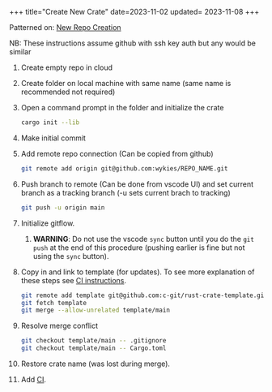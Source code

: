 +++
title="Create New Crate"
date=2023-11-02
updated= 2023-11-08
+++

Patterned on: [New Repo Creation](@/git/new_repo.md)

NB: These instructions assume github with ssh key auth but any would be similar

1. Create empty repo in cloud
2. Create folder on local machine with same name (same name is recommended not required)
3. Open a command prompt in the folder and initialize the crate
   ```sh
   cargo init --lib
   ```
4. Make initial commit
5. Add remote repo connection (Can be copied from github)
   ```sh
   git remote add origin git@github.com:wykies/REPO_NAME.git
   ```
6. Push branch to remote (Can be done from vscode UI) and set current branch as a tracking branch (-u sets current brach to tracking)
   ```sh
   git push -u origin main
   ```
7. Initialize gitflow.
   1. **WARNING**: Do not use the vscode `sync` button until you do the `git push` at the end of this procedure (pushing earlier is fine but not using the `sync` button).
8. Copy in and link to template (for updates). To see more explanation of these steps see [CI instructions](@/rust/ci.md).
   ```sh
   git remote add template git@github.com:c-git/rust-crate-template.git
   git fetch template
   git merge --allow-unrelated template/main
   ```
9. Resolve merge conflict
   ```sh
   git checkout template/main -- .gitignore
   git checkout template/main -- Cargo.toml
   ```

10. Restore crate name (was lost during merge).
11. Add [CI](@/rust/ci.md).
